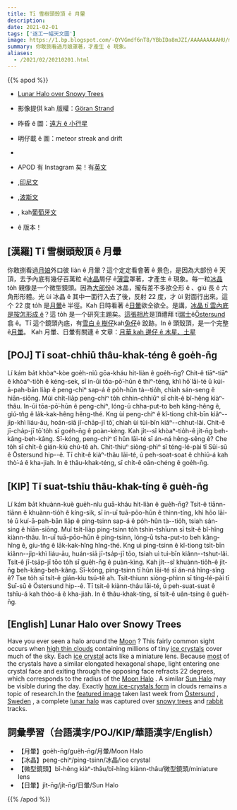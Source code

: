 ```yaml
---
title: Tī 雪樹頭殼頂 ê 月暈
description:
date: 2021-02-01
tags: ['逐工一幅天文圖']
image: https://1.bp.blogspot.com/-QYVGmdf6nT8/YBbIDa8mJZI/AAAAAAAAAHU/mN8Wc0Za5cwcXexaA6J2Vgb0DpZ5rr6BwCLcBGAsYHQ/s960/LunarHalo_Strand_960.jpeg
summary: 你敢捌看過月娘罩著，才產生 ê 現象。
aliases:
  - /2021/02/20210201.html
---
```


{{% apod %}}

- [Lunar Halo over Snowy Trees](https://apod.nasa.gov/apod/ap210201.html)
- 影像提供 kah 版權：[Göran Strand](http://www.astrofotografen.se/)
- 昨昏 ê 圖：[遠方 ê 小行星](https://apod-taigi.blogspot.com/2021/01/20210131.html)
- 明仔載 ê 圖：meteor streak and drift
-

- APOD 有 Instagram 矣！有[英文](https://www.instagram.com/astronomypicturesdaily/)
- ,[印尼文](https://www.instagram.com/apod.id/)
- ,[波斯文](https://www.instagram.com/avastarapod/)
- , kah[葡萄牙文](https://www.instagram.com/apodbrasil/)
- ê 版本！

## [漢羅] Tī 雪樹頭殼頂 ê 月暈

你敢捌看過[月娘](https://solarsystem.nasa.gov/moons/earths-moon/in-depth/)外口彼 liàn ê 月暈？這个定定看會著 ê 景色，是因為大部份 ê 天頂，去予內底有幾仔百萬粒 ê[冰晶](http://en.wikipedia.org/wiki/Ice_crystals)屑仔 ê[薄雲](https://en.wikipedia.org/wiki/Cirrus_cloud)罩著，才產生 ê 現象。每一粒[冰晶](https://www.atoptics.co.uk/halo/circ1.htm)to̍h 親像是一个微型鏡頭。因為[大部份](http://www.everythingweather.com/lightning/ice.shtml)ê 冰晶，攏有差不多欲仝形 ê 、giú 長 ê 六角形形體。光 ùi 冰晶 ê 其中一面行入去了後，反射 22 度，才 ùi 對面行出來。這个 22 度 to̍h 是[月暈](https://www.atoptics.co.uk/halo/circmoon.htm)ê 半徑。Kah 日時看著 ê[日暈](https://apod.nasa.gov/apod/ap150403.html)欲仝欲仝。是講，[冰晶 tī 雲內底是按怎形成 ê](http://www.cas.manchester.ac.uk/resactivities/cloudphysics/topics/formation/)？這 to̍h 是一个研究主題矣。[這張相片](https://www.instagram.com/p/CKgTQ8BhJ1y/)是頂禮拜 tī[瑞士](https://en.wikipedia.org/wiki/Sweden)ê[Östersund](https://youtu.be/E0z1BqhtyLA)翕 ê。Tī 這个鏡頭內底，有[雪白 ê 樹仔](https://apod.nasa.gov/apod/ap170110.html)kah[兔仔](https://www.rd.com/wp-content/uploads/2020/04/GettyImages-694542042-e1586274805503.jpg)ê 跤跡。In ê 頭殼頂，是一个完整 ê[月暈](https://apod.nasa.gov/apod/p200224.html)。
Kah 月暈、日暈有關連 ê 文章：[月華 kah 邊仔 ê 木星、土星](https://apod-taigi.blogspot.com/2021/01/20210119.html)

## [POJ] Tī soat-chhiū thâu-khak-téng ê goe̍h-n̄g

Lí kám ba̍t khòaⁿ-kòe goe̍h-niû gōa-kháu hit-liàn ê goe̍h-n̄g? Chit-ê tiāⁿ-tiāⁿ ê khòaⁿ-tio̍h ê kéng-sek, sī in-ūi tōa-pō͘-hūn ê thiⁿ-téng, khì hō͘ lāi-té ū kúi-ā-pah-bān lia̍p ê peng-chiⁿ sap-á ê po̍h-hûn tà--tio̍h, chiah sán-seng ê hiān-siōng. Múi chi̍t-lia̍p peng-chiⁿ to̍h chhin-chhiūⁿ sī chi̍t-ê bî-hêng kiàⁿ-thâu. In-ūi tōa-pō͘-hūn ê peng-chiⁿ, lóng-ū chha-put-to beh kâng-hêng ê, giú-tn̂g ê la̍k-kak-hêng hêng-thé. Kng ùi peng-chiⁿ ê kî-tiong chi̍t-bīn kiâⁿ--ji̍p-khì liáu-āu, hoán-siā jī-cha̍p-jī tō͘, chiah ùi tùi-bīn kiâⁿ--chhut-lâi. Chit-ê jī-cha̍p-jī tō͘ to̍h sī goe̍h-n̄g ê poàn-kèng. Kah ji̍t--sî khòaⁿ-tio̍h-ê ji̍t-n̄g beh-kâng-beh-kâng. Sī-kóng, peng-chiⁿ tī hûn lāi-té sī án-ná hêng-sêng ê? Che to̍h sī chi̍t-ê gián-kiù chú-tê ah. Chit-thiuⁿ siòng-phìⁿ sī téng-lé-pài tī Sūi-sū ê Östersund hip--ê. Tī chit-ê kiàⁿ-thâu lāi-té, ū peh-soat-soat ê chhiū-á kah thò͘-á ê kha-jiah. In ê thâu-khak-téng, sī chi̍t-ê oân-chéng ê goe̍h-n̄g.

## [KIP] Tī suat-tshīu thâu-khak-tíng ê gue̍h-n̄g

Lí kám ba̍t khuànn-kuè gue̍h-nîu guā-kháu hit-liàn ê gue̍h-n̄g? Tsit-ê tiānn-tiānn ê khuànn-tio̍h ê kíng-sik, sī in-uī tuā-pōo-hūn ê thinn-tíng, khì hōo lāi-té ū kuí-ā-pah-bān lia̍p ê ping-tsinn sap-á ê po̍h-hûn tà--tio̍h, tsiah sán-sing ê hiān-siōng. Muí tsi̍t-lia̍p ping-tsinn to̍h tshin-tshīunn sī tsi̍t-ê bî-hîng kiànn-thâu. In-uī tuā-pōo-hūn ê ping-tsinn, lóng-ū tsha-put-to beh kâng-hîng ê, gíu-tn̂g ê la̍k-kak-hîng hîng-thé. Kng uì ping-tsinn ê kî-tiong tsi̍t-bīn kiânn--ji̍p-khì liáu-āu, huán-siā jī-tsa̍p-jī tōo, tsiah uì tuì-bīn kiânn--tshut-lâi. Tsit-ê jī-tsa̍p-jī tōo to̍h sī gue̍h-n̄g ê puàn-kìng. Kah ji̍t--sî khuànn-tio̍h-ê ji̍t-n̄g beh-kâng-beh-kâng. Sī-kóng, ping-tsinn tī hûn lāi-té sī án-ná hîng-sîng ê? Tse to̍h sī tsi̍t-ê gián-kìu tsú-tê ah. Tsit-thiunn siòng-phìnn sī tíng-lé-pài tī Suī-sū ê Östersund hip--ê. Tī tsit-ê kiànn-thâu lāi-té, ū peh-suat-suat ê tshīu-á kah thòo-á ê kha-jiah. In ê thâu-khak-tíng, sī tsi̍t-ê uân-tsíng ê gue̍h-n̄g.

## [English] Lunar Halo over Snowy Trees 

Have you ever seen a halo around the [Moon](https://solarsystem.nasa.gov/moons/earths-moon/in-depth/) ? This fairly common sight occurs when [high thin clouds](https://en.wikipedia.org/wiki/Cirrus_cloud) containing millions of tiny [ice crystals](http://en.wikipedia.org/wiki/Ice_crystals) cover much of the sky. Each [ice crystal](https://www.atoptics.co.uk/halo/circ1.htm) acts like a miniature lens. Because [most](http://www.everythingweather.com/lightning/ice.shtml) of the crystals have a similar elongated hexagonal shape, light entering one crystal face and exiting through the opposing face refracts 22 degrees, which corresponds to the radius of the [Moon Halo](https://www.atoptics.co.uk/halo/circmoon.htm) . A similar [Sun Halo](https://apod.nasa.gov/apod/ap150403.html) may be visible during the day. Exactly [how ice-crystals form](http://www.cas.manchester.ac.uk/resactivities/cloudphysics/topics/formation/) in clouds remains a topic of research.In the [featured image](https://www.instagram.com/p/CKgTQ8BhJ1y/) taken last week from [Östersund](https://youtu.be/E0z1BqhtyLA) , [Sweden](https://en.wikipedia.org/wiki/Sweden) , a complete [lunar halo](https://apod.nasa.gov/apod/fap/p200224.html) was captured over [snowy trees](https://apod.nasa.gov/apod/ap170110.html) and [rabbit](https://www.rd.com/wp-content/uploads/2020/04/GettyImages-694542042-e1586274805503.jpg) tracks.

## 詞彙學習（台語漢字/POJ/KIP/華語漢字/English）

- 【月暈】goe̍h-n̄g/gue̍h-n̄g/月暈/Moon Halo
- 【冰晶】peng-chiⁿ/ping-tsinn/冰晶/ice crystal
- 【微型鏡頭】bî-hêng kiàⁿ-thâu/bî-hîng kiànn-thâu/微型鏡頭/miniature lens
- 【日暈】ji̍t-n̄g/ji̍t-n̄g/日暈/Sun Halo

{{% /apod %}}
